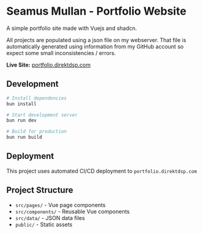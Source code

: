 # Seamus Mullan - Portfolio Website

A simple portfolio site made with Vuejs and shadcn.

All projects are populated using a json file on my webserver. That file is automatically generated using information from my GitHub account so expect some small inconsistencies / errors.

**Live Site:** [portfolio.direktdsp.com](https://portfolio.direktdsp.com)

## Development

```bash
# Install dependencies
bun install

# Start development server
bun run dev

# Build for production
bun run build
```

## Deployment

This project uses automated CI/CD deployment to `portfolio.direktdsp.com`

## Project Structure

- `src/pages/` - Vue page components
- `src/components/` - Reusable Vue components
- `src/data/` - JSON data files
- `public/` - Static assets
